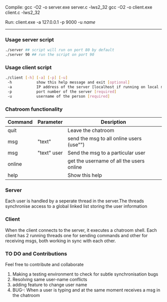 Compile:
gcc -O2 -o server.exe server.c -lws2_32
gcc -O2 -o client.exe client.c -lws2_32

Run:
client.exe -a 127.0.0.1 -p 9000 -u *name*

_________________________________________

### Usage server script 
```bash
./server ## script will run on port 80 by default
./server 90 ## run the script on port 90
```
### Usage client script 
```bash
./client [-h] [-a] [-p] [-u]
 -h           show this help message and exit [optional]
 -a           IP address of the server [localhost if running on local machine] [required]
 -p           port number of the server [required]
 -u           username of the person [required]
```
### Chatroom functionality


| Command       | Parameter             | Desription                          |
| ------------- | --------------------- | ----------------------------------- |
| quit          |                       | Leave the chatroom                  |
| msg           |  "text"               | send the msg to all online users (use"")    |
| msg           |   "text" user         | Send the msg to a particular user              |
| online        |                       | get the username of all the users online                    |
| help          |                       | Show this help                      |


### Server
Each user is handled by a seperate thread in the server.The threads synchronise access to a global linked list 
storing the user information

### Client
When the client connects to the server, it executes a chatroom shell. Each client has 2 running threads one for sending commands and other for receiving msgs, both working in sync with each other.

### TO DO and Contributions
Feel free to contribute and collaborate 
1. Making a testing environment to check for subtle synchronisation bugs
2. Resolving same user-name conflicts
3. adding feature to change user name
4. BUG-: When a user is typing and at the same moment receives a msg in the chatroom